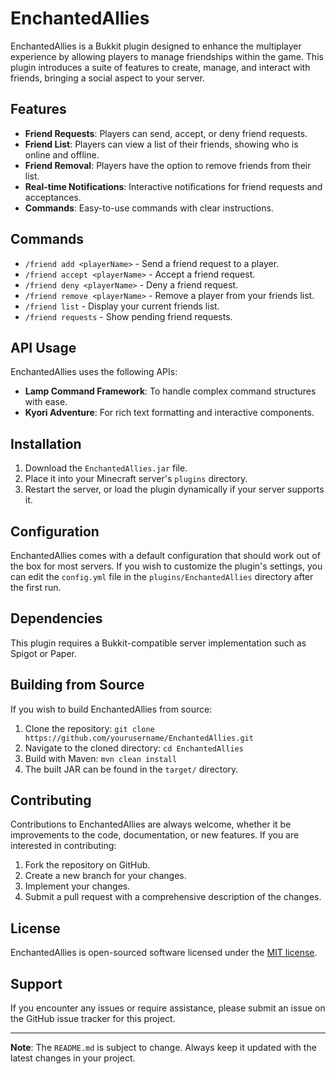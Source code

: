 # EnchantedAllies

EnchantedAllies is a Bukkit plugin designed to enhance the multiplayer experience by allowing players to manage friendships within the game. This plugin introduces a suite of features to create, manage, and interact with friends, bringing a social aspect to your server.

## Features

- **Friend Requests**: Players can send, accept, or deny friend requests.
- **Friend List**: Players can view a list of their friends, showing who is online and offline.
- **Friend Removal**: Players have the option to remove friends from their list.
- **Real-time Notifications**: Interactive notifications for friend requests and acceptances.
- **Commands**: Easy-to-use commands with clear instructions.

## Commands

- `/friend add <playerName>` - Send a friend request to a player.
- `/friend accept <playerName>` - Accept a friend request.
- `/friend deny <playerName>` - Deny a friend request.
- `/friend remove <playerName>` - Remove a player from your friends list.
- `/friend list` - Display your current friends list.
- `/friend requests` - Show pending friend requests.

## API Usage

EnchantedAllies uses the following APIs:

- **Lamp Command Framework**: To handle complex command structures with ease.
- **Kyori Adventure**: For rich text formatting and interactive components.

## Installation

1. Download the `EnchantedAllies.jar` file.
2. Place it into your Minecraft server's `plugins` directory.
3. Restart the server, or load the plugin dynamically if your server supports it.

## Configuration

EnchantedAllies comes with a default configuration that should work out of the box for most servers. If you wish to customize the plugin's settings, you can edit the `config.yml` file in the `plugins/EnchantedAllies` directory after the first run.

## Dependencies

This plugin requires a Bukkit-compatible server implementation such as Spigot or Paper.

## Building from Source

If you wish to build EnchantedAllies from source:

1. Clone the repository: `git clone https://github.com/yourusername/EnchantedAllies.git`
2. Navigate to the cloned directory: `cd EnchantedAllies`
3. Build with Maven: `mvn clean install`
4. The built JAR can be found in the `target/` directory.

## Contributing

Contributions to EnchantedAllies are always welcome, whether it be improvements to the code, documentation, or new features. If you are interested in contributing:

1. Fork the repository on GitHub.
2. Create a new branch for your changes.
3. Implement your changes.
4. Submit a pull request with a comprehensive description of the changes.

## License

EnchantedAllies is open-sourced software licensed under the [MIT license](LICENSE).

## Support

If you encounter any issues or require assistance, please submit an issue on the GitHub issue tracker for this project.

---

**Note**: The `README.md` is subject to change. Always keep it updated with the latest changes in your project.
